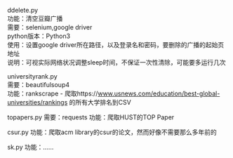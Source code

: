 ddelete.py  
功能：清空豆瓣广播  
需要：selenium,google driver  
python版本：Python3  
使用：设置google driver所在路径，以及登录名和密码，要删除的广播的起始页地址  
说明：可视实际网络状况调整sleep时间，不保证一次性清除，可能要多运行几次  
  
universityrank.py  
需要：beautifulsoup4  
功能：rankscrape - 爬取https://www.usnews.com/education/best-global-universities/rankings 的所有大学排名到CSV

topapers.py
需要：requests
功能：爬取HUST的TOP Paper

csur.py
功能：爬取acm library的csur的论文，然而好像不需要那么多年前的

sk.py
功能：……

